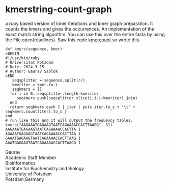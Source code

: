 # kmerstring-count-graph
a ruby based version of kmer iterations and kmer graph preparation. It counts the kmers and gives the occurrences. An implementation of the exact match string algorithm. You can use this over the entire fasta by using the File.open(readlines). Saw this code [kmercount](https://github.com/uio-bmi/kmercount) so wrote this.
```
def kmers(sequence, kmer)
=BEGIN
#!/usr/bin/ruby
# Universitat Potsdam
# Date: 2024-3-15
# Author: Gaurav Sablok
=END 
   seqsplitter = sequence.split(//)
   kmeriter = kmer.to_i
   seqkmers = []
  for i in 0..seqsplitter.length-kmeriter
     seqkmers.push(seqsplitter.slice(i,i-i+kmeriter).join)
  end
  return seqkmers.each { | iter | puts iter.to_s + "\t" + seqkmers.count(iter).to_s }
end
# run like this and it will output the frequency tables.
kmers("AAGAAATGAGAAGTAATCAGAAAACCACTTAAGG", 31)
AAGAAATGAGAAGTAATCAGAAAACCACTTA 1
AGAAATGAGAAGTAATCAGAAAACCACTTAA 1
GAAATGAGAAGTAATCAGAAAACCACTTAAG 1
AAATGAGAAGTAATCAGAAAACCACTTAAGG 1
```
Gaurav \
Academic Staff Member \
Bioinformatics \
Institute for Biochemistry and Biology \
University of Potsdam \
Potsdam,Germany
